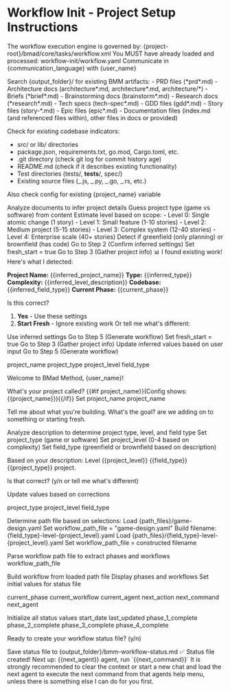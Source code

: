 # Workflow Init - Project Setup Instructions

<critical>The workflow execution engine is governed by: {project-root}/bmad/core/tasks/workflow.xml</critical>
<critical>You MUST have already loaded and processed: workflow-init/workflow.yaml</critical>
<critical>Communicate in {communication_language} with {user_name}</critical>

<workflow>

<step n="1" goal="Scan for existing work">
<action>Search {output_folder}/ for existing BMM artifacts:</action>
- PRD files (*prd*.md)
- Architecture docs (architecture*.md, architecture*.md, architecture/*)
- Briefs (*brief*.md)
- Brainstorming docs (brainstorm*.md)
- Research docs (*research*.md)
- Tech specs (tech-spec*.md)
- GDD files (gdd*.md)
- Story files (story-*.md)
- Epic files (epic*.md)
- Documentation files (index.md (and referenced files within), other files in docs or provided)

Check for existing codebase indicators:

- src/ or lib/ directories
- package.json, requirements.txt, go.mod, Cargo.toml, etc.
- .git directory (check git log for commit history age)
- README.md (check if it describes existing functionality)
- Test directories (tests/, **tests**/, spec/)
- Existing source files (_.js, _.py, _.go, _.rs, etc.)

<action>Also check config for existing {project_name} variable</action>

<check if="found existing artifacts">
  <action>Analyze documents to infer project details</action>
  <action>Guess project type (game vs software) from content</action>
  <action>Estimate level based on scope:
    - Level 0: Single atomic change (1 story)
    - Level 1: Small feature (1-10 stories)
    - Level 2: Medium project (5-15 stories)
    - Level 3: Complex system (12-40 stories)
    - Level 4: Enterprise scale (40+ stories)
  </action>
  <action>Detect if greenfield (only planning) or brownfield (has code)</action>
  <action>Go to Step 2 (Confirm inferred settings)</action>
</check>

<check if="no artifacts found">
  <action>Set fresh_start = true</action>
  <action>Go to Step 3 (Gather project info)</action>
</check>
</step>

<step n="2" goal="Confirm inferred settings" if="found artifacts">
<output>📊 I found existing work! Here's what I detected:

**Project Name:** {{inferred_project_name}}
**Type:** {{inferred_type}}
**Complexity:** {{inferred_level_description}}
**Codebase:** {{inferred_field_type}}
**Current Phase:** {{current_phase}}
</output>

<ask>Is this correct?

1. **Yes** - Use these settings
2. **Start Fresh** - Ignore existing work
   Or tell me what's different:</ask>

<check if="choice == 1">
  <action>Use inferred settings</action>
  <action>Go to Step 5 (Generate workflow)</action>
</check>

<check if="choice == 2">
  <action>Set fresh_start = true</action>
  <action>Go to Step 3 (Gather project info)</action>
</check>

<check if="user provides corrections">
  <action>Update inferred values based on user input</action>
  <action>Go to Step 5 (Generate workflow)</action>
</check>

<template-output>project_name</template-output>
<template-output>project_type</template-output>
<template-output>project_level</template-output>
<template-output>field_type</template-output>
</step>

<step n="3" goal="Gather project info">
<output>Welcome to BMad Method, {user_name}!</output>

<ask>What's your project called? {{#if project_name}}(Config shows: {{project_name}}){{/if}}</ask>
<action>Set project_name</action>
<template-output>project_name</template-output>

<ask>Tell me about what you're building. What's the goal? are we adding on to something or starting fresh.</ask>

<action>Analyze description to determine project type, level, and field type</action>
<action>Set project_type (game or software)</action>
<action>Set project_level (0-4 based on complexity)</action>
<action>Set field_type (greenfield or brownfield based on description)</action>

<ask>Based on your description: Level {{project_level}} {{field_type}} {{project_type}} project.

Is that correct? (y/n or tell me what's different)</ask>

<check if="user corrects">
  <action>Update values based on corrections</action>
</check>

<template-output>project_type</template-output>
<template-output>project_level</template-output>
<template-output>field_type</template-output>
</step>

<step n="4" goal="Load appropriate workflow path">
<action>Determine path file based on selections:</action>

<check if="project_type == game">
  <action>Load {path_files}/game-design.yaml</action>
  <action>Set workflow_path_file = "game-design.yaml"</action>
</check>

<check if="project_type == software">
  <!-- field_type will be "greenfield" or "brownfield", project_level will be 0-4 -->
  <action>Build filename: {field_type}-level-{project_level}.yaml</action>
  <action>Load {path_files}/{field_type}-level-{project_level}.yaml</action>
  <action>Set workflow_path_file = constructed filename</action>
</check>

<action>Parse workflow path file to extract phases and workflows</action>
<template-output>workflow_path_file</template-output>
</step>

<step n="5" goal="Generate workflow summary">
<action>Build workflow from loaded path file</action>
<action>Display phases and workflows</action>
<action>Set initial values for status file</action>

<template-output>current_phase</template-output>
<template-output>current_workflow</template-output>
<template-output>current_agent</template-output>
<template-output>next_action</template-output>
<template-output>next_command</template-output>
<template-output>next_agent</template-output>
</step>

<step n="6" goal="Create status file">
<action>Initialize all status values</action>
<template-output>start_date</template-output>
<template-output>last_updated</template-output>
<template-output>phase_1_complete</template-output>
<template-output>phase_2_complete</template-output>
<template-output>phase_3_complete</template-output>
<template-output>phase_4_complete</template-output>

<ask>Ready to create your workflow status file? (y/n)</ask>

<check if="answer == y">
  <action>Save status file to {output_folder}/bmm-workflow-status.md</action>
  <output>✅ Status file created! Next up: {{next_agent}} agent, run `{{next_command}}`</output>
  <check if="next_agent !== current_agent">
    <output>It is strongly recommended to clear the context or start a new chat and load the next agent to execute the next command from that agents help menu, unless there is something else I can do for you first.</output>
  </check>
</check>
</step>

</workflow>
